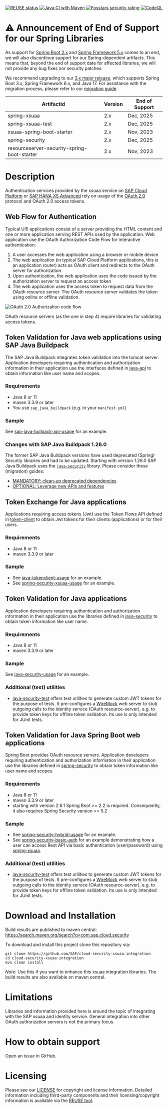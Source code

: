 [![REUSE status](https://api.reuse.software/badge/github.com/SAP/cloud-security-xsuaa-integration)](https://api.reuse.software/info/github.com/SAP/cloud-security-xsuaa-integration)
[![Java CI with Maven](https://github.com/SAP/cloud-security-services-integration-library/actions/workflows/maven.yml/badge.svg)](https://github.com/SAP/cloud-security-services-integration-library/actions/workflows/maven-build-2.x.yml)
[![Fosstars security rating](https://raw.githubusercontent.com/SAP/cloud-security-services-integration-library/fosstars-report/fosstars_badge.svg)](https://github.com/SAP/cloud-security-services-integration-library/blob/fosstars-report/fosstars_report.md)
[![CodeQL](https://github.com/SAP/cloud-security-services-integration-library/workflows/CodeQL/badge.svg)](https://github.com/SAP/cloud-security-xsuaa-integration/actions?query=workflow%3ACodeQL)

# :warning: Announcement of End of Support for our Spring Libraries
As support for [Spring Boot 2.x](https://spring.io/projects/spring-boot#support) and [Spring Framework 5.x](https://spring.io/projects/spring-framework#support) comes to an end, we will also discontinue support for our Spring-dependent artifacts. This means that, beyond the end of support date for affected libraries, we will not provide any bug fixes nor security patches.

We recommend upgrading to our [3.x major release](https://github.com/SAP/cloud-security-xsuaa-integration/tree/main), which supports Spring Boot 3.x, Spring Framework 6.x, and Java 17. For assistance with the migration process, please refer to our [migration guide](./MIGRATION_TO_3.x.md).

| ArtifactId                                  | Version | End of Support |
|---------------------------------------------|---------|----------------|
| spring-xsuaa                                | 2.x     | Dec, 2025      |
| spring-xsuaa-test                           | 2.x     | Dec, 2025      |
| xsuaa-spring-boot-starter                   | 2.x     | Nov, 2023      |
| spring-security                             | 2.x     | Dec, 2025      |
| resourceserver-security-spring-boot-starter | 2.x     | Nov, 2023      |

# Description
Authentication services provided by the xsuaa service on [SAP Cloud Platform](https://cloudplatform.sap.com) or [SAP HANA XS Advanced](https://help.sap.com/viewer/4505d0bdaf4948449b7f7379d24d0f0d/2.0.00/en-US) rely on usage of the [OAuth 2.0](https://oauth.net) protocol and OAuth 2.0 access tokens.

## Web Flow for Authentication
Typical UI5 applications consist of a server providing the HTML content and one or more application serving REST APIs used by the application. Web application use the OAuth Authorization Code Flow for interactive authentication:
1. A user accesses the web application using a browser or mobile device
1. The web application (in typical SAP Cloud Platform applications, this is an application router) acts as OAuth client and redirects to the OAuth server for authorization
1. Upon authentication, the web application uses the code issued by the authorization server to request an access token
1. The web application uses the access token to request data from the OAuth resource server. The OAuth resource server validates the token using online or offline validation.

![OAuth 2.0 Authorization code flow](docs/oauth.png)

OAuth resource servers (as the one in step 4) require libraries for validating access tokens.

## Token Validation for Java web applications using SAP Java Buildpack
The SAP Java Buildpack integrates token validation into the tomcat server. Application developers requiring authentication and authorization information in their application use the interfaces defined in [java-api](./java-api) to obtain information like user name and scopes.

### Requirements
- Java 8 or 11
- maven 3.3.9 or later
- You use `sap_java_buildpack` (e.g. in your `manifest.yml`)

### Sample
See [sap-java-builpack-api-usage](samples/sap-java-buildpack-api-usage) for an example.

### Changes with SAP Java Buildpack 1.26.0
The former SAP Java Buildpack versions have used deprecated (Spring) Security libraries and had to be updated. Starting with version 1.26.0 SAP Java Buildpack uses the [`java-security`](/java-security) library. Please consider these (migration) guides:

- [MANDATORY: clean-up deprecated dependencies](https://github.com/SAP/cloud-security-xsuaa-integration/blob/master/java-security/Migration_SAPJavaBuildpackProjects.md)
- [OPTIONAL: Leverage new APIs and features](https://github.com/SAP/cloud-security-xsuaa-integration/blob/master/java-security/Migration_SAPJavaBuildpackProjects_V2.md)

## Token Exchange for Java applications
Applications requiring access tokens (Jwt) use the Token Flows API defined in [token-client](./token-client) to obtain Jwt tokens for their clients (applications) or for their users.

### Requirements
- Java 8 or 11
- maven 3.3.9 or later

### Sample
- See [java-tokenclient-usage](samples/java-tokenclient-usage) for an example.
- See [spring-security-xsuaa-usage](samples/spring-security-xsuaa-usage) for an example.

## Token Validation for Java applications
Application developers requiring authentication and authorization information in their application use the libraries defined in [java-security](./java-security) to obtain token information like user name.

### Requirements
- Java 8 or 11
- maven 3.3.9 or later

### Sample
See [java-security-usage](samples/java-security-usage) for an example.

### Additional (test) utilities
- [java-security-test](./java-security-test) offers test utilities to generate custom JWT tokens for the purpose of tests. It pre-configures a [WireMock](http://wiremock.org/docs/getting-started/) web server to stub outgoing calls to the identity service (OAuth resource-server), e.g. to provide token keys for offline token validation. Its use is only intended for JUnit tests.


## Token Validation for Java Spring Boot web applications
Spring Boot provides OAuth resource servers. Application developers requiring authentication and authorization information in their application use the libraries defined in [spring-security](./spring-security) to obtain token information like user name and scopes.

### Requirements
- Java 8 or 11
- maven 3.3.9 or later
- starting with version 2.6.1 Spring Boot >= 2.2 is required. Consequently, it also requires Spring Security version >= 5.2

### Sample
- See [spring-security-hybrid-usage](samples/spring-security-hybrid-usage) for an example.
- See [spring-security-basic-auth](/samples/spring-security-basic-auth) for an example demonstrating how a user can access Rest API via basic authentication (user/password) using [spring-xsuaa](./spring-xsuaa).

### Additional (test) utilities
- [java-security-test](./java-security-test) offers test utilities to generate custom JWT tokens for the purpose of tests. It pre-configures a [WireMock](http://wiremock.org/docs/getting-started/) web server to stub outgoing calls to the identity service (OAuth resource-server), e.g. to provide token keys for offline token validation. Its use is only intended for JUnit tests.


# Download and Installation
Build results are published to maven central: https://search.maven.org/search?q=com.sap.cloud.security 

To download and install this project clone this repository via:
```
git clone https://github.com/SAP/cloud-security-xsuaa-integration
cd cloud-security-xsuaa-integration
mvn clean install
```
*Note:* Use this if you want to enhance this xsuaa integration libraries. The build results are also available on maven central.

# Limitations
Libraries and information provided here is around the topic of integrating with the SAP xsuaa and identity service. General integration into other OAuth authorization servers is not the primary focus.

# How to obtain support
Open an issue in GitHub.

# Licensing
Please see our [LICENSE](LICENSES/Apache-2.0.txt) for copyright and license information. Detailed information including third-party components and their licensing/copyright information is available via the [REUSE tool](https://api.reuse.software/info/github.com/SAP/cloud-security-xsuaa-integration).

